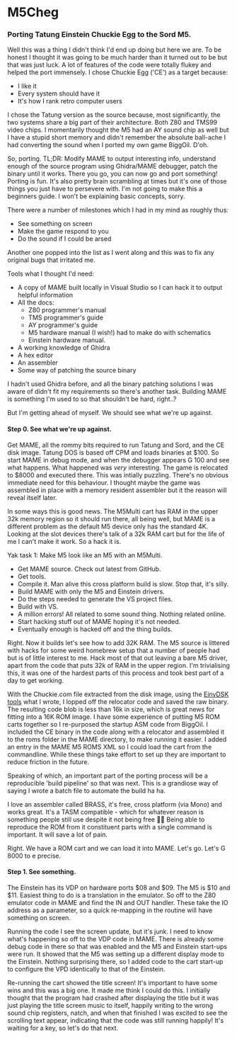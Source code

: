 # M5Cheg

### Porting Tatung Einstein Chuckie Egg to the Sord M5.

Well this was a thing I didn't think I'd end up doing but here we are. To be honest I thought it was going to be much harder than it turned out to be but that was just luck. A lot of features of the code were totally flukey and helped the port immensely. I chose Chuckie Egg ('CE') as a target because:

* I like it
* Every system should have it
* It's how I rank retro computer users

I chose the Tatung version as the source because, most significantly, the two systems share a big part of their architecture. Both Z80 and TMS99 video chips. I momentarily thought the M5 had an AY sound chip as well but I have a stupid short memory and didn't remember the absolute ball-ache I had converting the sound when I ported my own game BiggOil. D'oh.

So, porting. TL;DR: Modify MAME to output interesting info, understand enough of the source program using Ghidra/MAME debugger, patch the binary until it works. There you go, you can now go and port something! Porting is fun. It's also pretty brain scrambling at times but it's one of those things you just have to persevere with. I'm not going to make this a beginners guide. I won't be explaining basic concepts, sorry.

There were a number of milestones which I had in my mind as roughly thus:

* See something on screen
* Make the game respond to you
* Do the sound if I could be arsed

Another one popped into the list as I went along and this was to fix any original bugs that irritated me.

Tools what I thought I'd need:
* A copy of MAME built locally in Visual Studio so I can hack it to output helpful information
* All the docs:
  * Z80 programmer's manual
  * TMS programmer's guide
  * AY programmer's guide
  * M5 hardware manual (I wish!) had to make do with schematics
  * Einstein hardware manual.
* A working knowledge of Ghidra
* A hex editor
* An assembler
* Some way of patching the source binary

I hadn't used Ghidra before, and all the binary patching solutions I was aware of didn't fit my requirements so there's another task. Building MAME is something I'm used to so that shouldn't be hard, right..?

But I'm getting ahead of myself. We should see what we're up against. 

#### Step 0. See what we're up against.

Get MAME, all the rommy bits required to run Tatung and Sord, and the CE disk image. Tatung DOS is based off CPM and loads binaries at $100. So start MAME in debug mode, and when the debugger appears G 100 and see what happens. What happened was _very_ interesting. The game is relocated to $8000 and executed there. This was intially puzzling. There's no obvious immediate need for this behaviour. I thought maybe the game was assembled in place with a memory resident assembler but it the reason will reveal itself later.

In some ways this is good news. The M5Multi cart has RAM in the upper 32k memory region so it should run there, all being well, but MAME is a different problem as the default M5 device only has the standard 4K. Looking at the slot devices there's talk of a 32k RAM cart but for the life of me I can't make it work. So a hack it is.

Yak task 1: Make M5 look like an M5 with an M5Multi. 
* Get MAME source. Check out latest from GitHub.
* Get tools.
* Compile it. Man alive this cross platform build is slow. Stop that, it's silly.
* Build MAME with only the M5 and Einstein drivers.
* Do the steps needed to generate the VS project files.
* Build with VS.
* A million errors! All related to some sound thing. Nothing related online.
* Start hacking stuff out of MAME hoping it's not needed.
* Eventually enough is hacked off and the thing builds.

Right. Now it builds let's see how to add 32K RAM. The M5 source is littered with hacks for some weird homebrew setup that a number of people had but is of little interest to me. Hack most of that out leaving a bare M5 driver, apart from the code that puts 32k of RAM in the upper region. I'm trivialising this, it was one of the hardest parts of this process and took best part of a day to get working.

With the Chuckie.com file extracted from the disk image, using the [EinyDSK tools](https://github.com/charlierobson/einsdein-vitamins/tree/master/utils/dsktool) what I wrote, I lopped off the relocator code and saved the raw binary. The resulting code blob is less than 16k in size, which is great news for fitting into a 16K ROM image. I have some experience of putting M5 ROM carts together so I re-purposed the startup ASM code from BiggOil. I included the CE binary in the code along with a relocator and assembled it to the roms folder in the MAME directory, to make running it easier. I added an entry in the MAME M5 ROMS XML so I could load the cart from the commandline. While these things take effort to set up they are important to reduce friction in the future.

Speaking of which, an important part of the porting process will be a reproducible 'build pipeline' so that was next. This is a grandiose way of saying I wrote a batch file to automate the build ha ha. 

I love an assembler called BRASS, it's free, cross platform (via Mono) and works great. It's a TASM compatible - which for whatever reason is something people still use despite it not being free 🤷‍♂️ Being able to reproduce the ROM from it constituent parts with a single command is important. It will save a lot of pain.

Right. We have a ROM cart and we can load it into MAME. Let's go. Let's G 8000 to e precise.

#### Step 1. See something.

The Einstein has its VDP on hardware ports $08 and $09. The M5 is $10 and $11. Easiest thing to do is a translation in the emulator. So off to the Z80 emulator code in MAME and find the IN and OUT handler. These take the IO address as a parameter, so a quick re-mapping in the routine will have something on screen.

Running the code I see the screen update, but it's junk. I need to know what's happening so off to the VDP code in MAME. There is already some debug code in there so that was enabled and the M5 and Einstein start-ups were run. It showed that the M5 was setting up a different display mode to the Einstein. Nothing surprising there, so I added code to the cart start-up to configure the VPD identically to that of the Einstein.

Re-running the cart showed the title screen! It's important to have some wins and this was a big one. It made me think I could do this. I initially thought that the program had crashed after displaying the title but it was just playing the title screen music to itself, happily writing to the wrong sound chip registers, natch, and when that finished I was excited to see the scrolling text appear, indicating that the code was still running happily! It's waiting for a key, so let's do that next.
